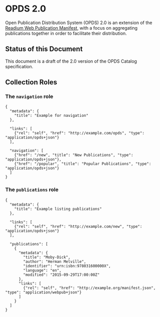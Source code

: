 # OPDS 2.0

Open Publication Distribution System (OPDS) 2.0 is an extension of the [Readium Web Publication Manifest](https://github.com/readium/webpub-manifest), 
with a focus on aggregating publications together in order to facilitate their distribution.

## Status of this Document

This document is a draft of the 2.0 version of the OPDS Catalog specification.

## Collection Roles

### The `navigation` role


```
{
  "metadata": {
    "title": "Example for navigation"
  },
  
  "links": [
    {"rel": "self", "href": "http://example.com/opds", "type": "application/opds+json"}
  ],
  
  "navigation": [
    {"href": "/new", "title": "New Publications", "type": "application/opds+json"},
    {"href": "/popular", "title": "Popular Publications", "type": "application/opds+json"}
  ]
}
```

### The `publications` role

```
{
  "metadata": {
    "title": "Example listing publications"
  },
  
  "links": [
    {"rel": "self", "href": "http://example.com/new", "type": "application/opds+json"}
  ],
  
  "publications": [
    {
      "metadata": {
        "title": "Moby-Dick",
        "author": "Herman Melville",
        "identifier": "urn:isbn:978031600000X",
        "language": "en",
        "modified": "2015-09-29T17:00:00Z"
      },
      "links": [
        {"rel": "self", "href": "http://example.org/manifest.json", "type": "application/webpub+json"}
      ]
    }
  ]
}
```
